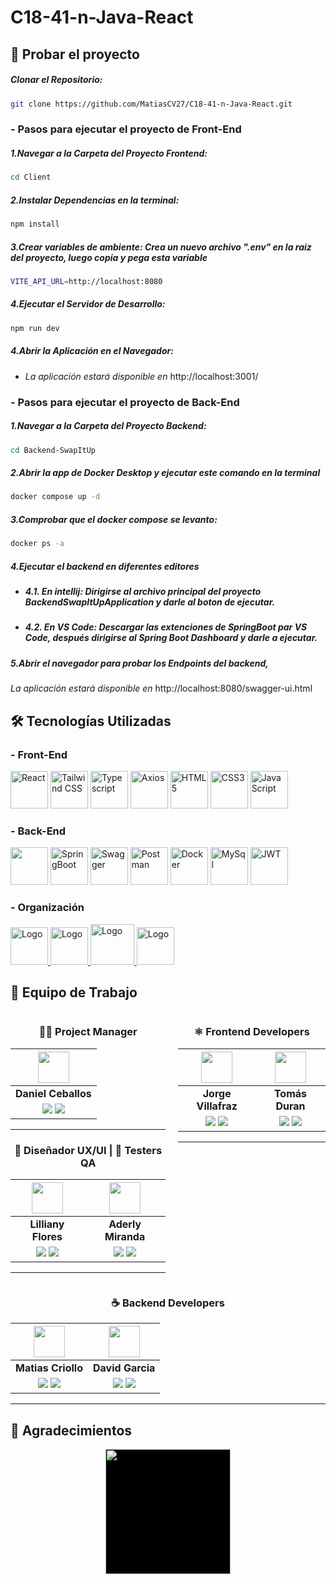# C18-41-n-Java-React

## 🚀 Probar el proyecto

##### Clonar el Repositorio:

```bash
git clone https://github.com/MatiasCV27/C18-41-n-Java-React.git
```

### - Pasos para ejecutar el proyecto de Front-End

##### 1.Navegar a la Carpeta del Proyecto Frontend:

```bash
cd Client
```

##### 2.Instalar Dependencias en la terminal:

```bash
npm install
```

##### 3.Crear variables de ambiente: Crea un nuevo archivo ".env" en la raiz del proyecto, luego copia y pega esta variable

```bash
VITE_API_URL=http://localhost:8080
```

##### 4.Ejecutar el Servidor de Desarrollo:

```bash
npm run dev
```

##### 4.Abrir la Aplicación en el Navegador:

* _*La aplicación estará disponible en*_ http://localhost:3001/

### - Pasos para ejecutar el proyecto de Back-End

##### 1.Navegar a la Carpeta del Proyecto Backend:

```bash
cd Backend-SwapItUp
```

##### 2.Abrir la app de Docker Desktop y ejecutar este comando en la terminal

```bash
docker compose up -d
```

##### 3.Comprobar que el docker compose se levanto:

```bash
docker ps -a
```

##### 4.Ejecutar el backend en diferentes editores

* ##### 4.1. En intellij: Dirigirse al archivo principal del proyecto _*BackendSwapItUpApplication*_ y darle al boton de ejecutar.

* ##### 4.2. En VS Code: Descargar las extenciones de SpringBoot par VS Code, después dirigirse al Spring Boot Dashboard y darle a ejecutar.

##### 5.Abrir el navegador para probar los Endpoints del backend,

_*La aplicación estará disponible en*_ http://localhost:8080/swagger-ui.html

## 🛠️ Tecnologías Utilizadas

### - Front-End

  <p>
    <img src="https://upload.wikimedia.org/wikipedia/commons/thumb/a/a7/React-icon.svg/320px-React-icon.svg.png" alt="React" width="60" height="60">
    <img src="https://th.bing.com/th/id/R.848032d3e5b9ef45e5c8d3e5aea50f6b?rik=tM7Fhlr3nFOqRA&pid=ImgRaw&r=0" alt="Tailwind CSS" width="60" height="60">
    <img src="https://th.bing.com/th/id/R.ea7caf8dee69786bafe9d919b5034595?rik=Af4u%2fwfvkijt7w&pid=ImgRaw&r=0" alt="Typescript" width="60" height="60">
    <img src="https://th.bing.com/th/id/R.ca906d44331d890de570eec98090cdb6?rik=IBoafClTWsL1Cw&pid=ImgRaw&r=0" alt="Axios" width="60" height="60">
    <img src="https://upload.wikimedia.org/wikipedia/commons/thumb/3/38/HTML5_Badge.svg/320px-HTML5_Badge.svg.png" alt="HTML5" width="60" height="60">
    <img src="https://upload.wikimedia.org/wikipedia/commons/thumb/6/62/CSS3_logo.svg/800px-CSS3_logo.svg.png" alt="CSS3" width="60" height="60">
    <img src="https://upload.wikimedia.org/wikipedia/commons/6/6a/JavaScript-logo.png" alt="JavaScript" width="60" height="60">
  </p>


### - Back-End

  <p>
    <img src="https://www.manualweb.net/img/logos/java.png" alt="" width="60" height="60">
    <img src="https://miro.medium.com/v2/resize:fit:500/1*AbiX4LwtSNozoyfypcKvEg.png" alt="SpringBoot" width="60" height="60">
    <img src="https://th.bing.com/th/id/R.e05fc9e46a880fc983c45207ca27dca1?rik=qMmjMflHCll1KA&pid=ImgRaw&r=0" alt="Swagger" width="60" height="60">
    <img src="https://app.cartat.net/assets/images/postman.png" alt="Postman" width="60" height="60">
    <img src="https://th.bing.com/th/id/R.b316628a0db3d4e612101b01cfac600e?rik=quYzXN5O9%2byYnQ&pid=ImgRaw&r=0" alt="Docker" width="60" height="60">
    <img src="https://th.bing.com/th/id/R.2b3975f88966e9a6656b6161a8838856?rik=3IViBPJcooLwQg&pid=ImgRaw&r=0" alt="MySql" width="60" height="60">
    <img src="https://img.icons8.com/color/600w/000000/java-web-token.png" alt="JWT" width="60" height="60">

  </p>

### - Organización

  <a href='https://figma.com/'>
    <img src="https://cdn.jsdelivr.net/gh/devicons/devicon/icons/figma/figma-original.svg" alt="Logo" width="60" height="60">
  </a>
  <a href='https://slack.com/'>
   <img src="https://cdn.jsdelivr.net/gh/devicons/devicon/icons/slack/slack-original.svg" alt="Logo" width="60" height="60">
  </a>
  <a href='https://www.discord.gg/'>
    <img src="https://img.icons8.com/color/480/discord-new-logo.png" alt="Logo" width="70" height="65">
  </a>
   <a href='https://trello.com/'>
    <img src="https://cdn.jsdelivr.net/gh/devicons/devicon@latest/icons/trello/trello-original.svg" alt="Logo" width="60" height="60">
  </a>

## 👥 Equipo de Trabajo

<div style="display: flex; justify-content: center; gap: 20px">
<div align="center">

<div align="center">

### 👩‍💼 Project Manager
|                                                                                                                                              <img src="https://media.licdn.com/dms/image/D4E03AQEtHgygYV6OkQ/profile-displayphoto-shrink_400_400/0/1672251376882?e=1723680000&v=beta&t=DYZAUFAFfAw5w6Yoq4ONZbihIig-YaGP_E2APE0fO-U" width=50>                                                                                                                                              |
| :----------------------------------------------------------------------------------------------------------------------------------------------------------------------------------------------------------------------------------------------------------------------------------------------------------------------------------------------: |
|                                                                                                                                                              **Daniel Ceballos**                                                                                                                                                              |
| <a href="https://github.com/dceballosm"><img src="https://img.shields.io/badge/github-%23121011.svg?&style=for-the-badge&logo=github&logoColor=white"/></a> <a href="https://www.linkedin.com/in/dceballosm/"><img src="https://img.shields.io/badge/linkedin%20-%230077B5.svg?&style=for-the-badge&logo=linkedin&logoColor=white"/></a> |

<hr/>
</div>
<div align="center">

### 🎨 Diseñador UX/UI | 🧪 Testers QA

|                                                                                                                                                 <img src="https://media.licdn.com/dms/image/D4E03AQFTvGs5gmIoqw/profile-displayphoto-shrink_400_400/0/1679491292691?e=1723680000&v=beta&t=-HlphmcOziEZOt2OqJraxKfHdImbaUu4LRVjO5PBWhk" width=50>                                                                                                                                                 |                                                                                                                                            <img src="https://media.licdn.com/dms/image/D4E03AQEXnUmSE3HcHA/profile-displayphoto-shrink_400_400/0/1705340655576?e=1723680000&v=beta&t=peQnyFbPKg8RW33_9rfAGa9MwWRMgIjrxbhY9MdULtU" width=50>                                                                                                                                             |
| :-------------------------------------------------------------------------------------------------------------------------------------------------------------------------------------------------------------------------------------------------------------------------------------------------------------------------------------------------------: | :-----------------------------------------------------------------------------------------------------------------------------------------------------------------------------------------------------------------------------------------------------------------------------------------------------------------------------------------: |
|                                                                                                                                                                    **Lilliany Flores**                                                                                                                                                                     |                                                                                                                                                            **Aderly Miranda**                                                                                                                                                             |
| <a href="https://github.com/LillyFries"><img src="https://img.shields.io/badge/github-%23121011.svg?&style=for-the-badge&logo=github&logoColor=white"/></a> <a href="https://www.linkedin.com/in/lilliany-flores-05a978161/"><img src="https://img.shields.io/badge/linkedin%20-%230077B5.svg?&style=for-the-badge&logo=linkedin&logoColor=white"/></a> | <a href="https://github.com/Aderly88"><img src="https://img.shields.io/badge/github-%23121011.svg?&style=for-the-badge&logo=github&logoColor=white"/></a> <a href="https://www.linkedin.com/in/mirandaas/"><img src="https://img.shields.io/badge/linkedin%20-%230077B5.svg?&style=for-the-badge&logo=linkedin&logoColor=white"/></a> |

<hr/>
</div>
</div>
<div align="center">

### ⚛️ Frontend Developers

|                                                                                                                                                 <img src="https://media.licdn.com/dms/image/D4E03AQF3U16G6bhfHQ/profile-displayphoto-shrink_400_400/0/1682250163386?e=1723680000&v=beta&t=4QDHueFdwldX4f84to-FBwGwuAXwcIssZ-chC61QU_s" width=50>                                                                                                                                                 |                                                                                                                                            <img src="https://media.licdn.com/dms/image/D4E03AQEZWBcJFPK5dw/profile-displayphoto-shrink_400_400/0/1711380931300?e=1723680000&v=beta&t=1btAKWHzDGlNqT7hq-VPcIVE3-kUQWxme_t2muRKjis" width=50>                                                                                                                                             |
| :-------------------------------------------------------------------------------------------------------------------------------------------------------------------------------------------------------------------------------------------------------------------------------------------------------------------------------------------------------: | :-----------------------------------------------------------------------------------------------------------------------------------------------------------------------------------------------------------------------------------------------------------------------------------------------------------------------------------------: |
|                                                                                                                                                                    **Jorge Villafraz**                                                                                                                                                                     |                                                                                                                                                            **Tomás Duran**                                                                                                                                                             |
| <a href="https://github.com/jorge9372"><img src="https://img.shields.io/badge/github-%23121011.svg?&style=for-the-badge&logo=github&logoColor=white"/></a> <a href="https://www.linkedin.com/in/jorge-villafraz/"><img src="https://img.shields.io/badge/linkedin%20-%230077B5.svg?&style=for-the-badge&logo=linkedin&logoColor=white"/></a> | <a href="https://github.com/tomasild"><img src="https://img.shields.io/badge/github-%23121011.svg?&style=for-the-badge&logo=github&logoColor=white"/></a> <a href="https://www.linkedin.com/in/tomaslangerduran/"><img src="https://img.shields.io/badge/linkedin%20-%230077B5.svg?&style=for-the-badge&logo=linkedin&logoColor=white"/></a> |

<hr/>
</div>
</div>
<div align="center">

### ☕️ Backend Developers

|                                                                                                                                                 <img src="https://media.licdn.com/dms/image/C4E03AQEh1u53n6w73w/profile-displayphoto-shrink_400_400/0/1660171214240?e=1723680000&v=beta&t=ag7o-EO5KvrOxl4T20lAiwJOC9iU0EfJmEBkwMCJB_o" width=50>                                                                                                                                                 |                                                                                                                                            <img src="" width=50>                                                                                                                                             |
| :-------------------------------------------------------------------------------------------------------------------------------------------------------------------------------------------------------------------------------------------------------------------------------------------------------------------------------------------------------: | :-----------------------------------------------------------------------------------------------------------------------------------------------------------------------------------------------------------------------------------------------------------------------------------------------------------------------------------------: |
|                                                                                                                                                                    **Matias Criollo**                                                                                                                                                                     |                                                                                                                                                            **David Garcia**                                                                                                                                                             |
| <a href="https://github.com/MatiasCV27" target="_blank"><img src="https://img.shields.io/badge/github-%23121011.svg?&style=for-the-badge&logo=github&logoColor=white"/></a> <a href="https://www.linkedin.com/in/matias-criollo-vigo/"><img src="https://img.shields.io/badge/linkedin%20-%230077B5.svg?&style=for-the-badge&logo=linkedin&logoColor=white"/></a> | <a href="https://github.com/David971015"><img src="https://img.shields.io/badge/github-%23121011.svg?&style=for-the-badge&logo=github&logoColor=white"/></a> <a href="https://www.linkedin.com/in/german-ravarotto" target="_blank"><img src="https://img.shields.io/badge/linkedin%20-%230077B5.svg?&style=for-the-badge&logo=linkedin&logoColor=white"/></a> |

<hr/>
</div>
</div>

## 🤝 Agradecimientos

<div align='center'>
  <a href="https://www.nocountry.tech/" target="_blank">
    <img style='background-color:black;' src="https://encrypted-tbn0.gstatic.com/images?q=tbn:ANd9GcQsukYB3HL90LSwYv_RIR2O2OlCV8Sbkx2eNHv8nRvOu8L16FxLQ0nPzY02wQ_BJOfQZw&usqp=CAU" width="200">
  </a>
</div>


